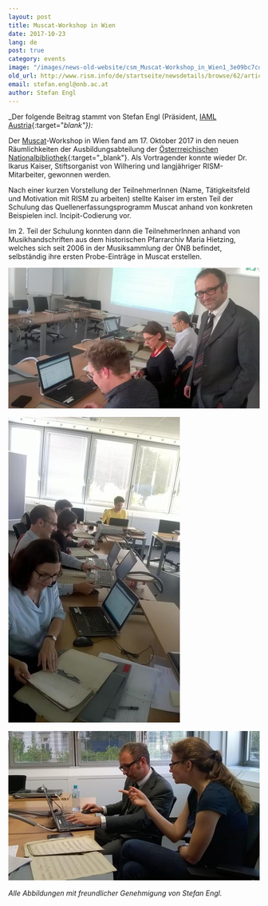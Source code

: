 ```yaml
---
layout: post
title: Muscat-Workshop in Wien
date: 2017-10-23
lang: de
post: true
category: events
image: "/images/news-old-website/csm_Muscat-Workshop_in_Wien1_3e09bc7cd7.jpg"
old_url: http://www.rism.info/de/startseite/newsdetails/browse/62/article/64/muscat-workshop-in-vienna.html
email: stefan.engl@onb.ac.at
author: Stefan Engl
---
```


_Der folgende Beitrag stammt von Stefan Engl (Präsident, [IAML Austria](https://www.iaml.at/){:target="_blank"}):_

Der [Muscat](/community/muscat.html)-Workshop in Wien fand am 17. Oktober 2017 in den neuen Räumlichkeiten der Ausbildungsabteilung der [Österrreichischen Nationalbibliothek](https://www.onb.ac.at/){:target="_blank"}. Als Vortragender konnte wieder Dr. Ikarus Kaiser, Stiftsorganist von Wilhering und langjähriger RISM-Mitarbeiter, gewonnen werden.

Nach einer kurzen Vorstellung der TeilnehmerInnen (Name, Tätigkeitsfeld und Motivation mit RISM zu arbeiten) stellte Kaiser im ersten Teil der Schulung das Quellenerfassungsprogramm Muscat anhand von konkreten Beispielen incl. Incipit-Codierung vor.

Im 2. Teil der Schulung konnten dann die TeilnehmerInnen anhand von Musikhandschriften aus dem historischen Pfarrarchiv Maria Hietzing, welches sich seit 2006 in der Musiksammlung der ÖNB befindet, selbständig ihre ersten Probe-Einträge in Muscat erstellen.


![Muscat workshop in Vienna](/resources-old-website/news/Muscat-Workshop_in_Wien2_816x458.jpg)


![Muscat workshop in Vienna](/resources-old-website/news/Muscat-Workshop_in_Wien3_344x612.jpg)


![Muscat workshop in Vienna](/resources-old-website/news/Muscat-Workshop_in_Wien4_648x384.jpg)

_Alle Abbildungen mit freundlicher Genehmigung von Stefan Engl._

